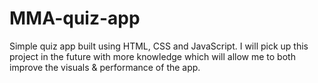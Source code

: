 # MMA-quiz-app

Simple quiz app built using HTML, CSS and JavaScript.
I will pick up this project in the future with more knowledge which will allow me to both improve the visuals & performance of the app.
